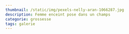 ```yaml
---
thumbnail: /static/img/pexels-nelly-aran-1066287.jpg
description: Femme enceint pose dans un champs
categorie: grossesse
tags: galerie
---
```

